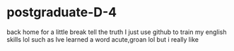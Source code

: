 # postgraduate-D-4
back home for a little break
tell the truth
I just use github to train my english skills lol
such as Ive learned a word acute,groan   lol
but i really like 
